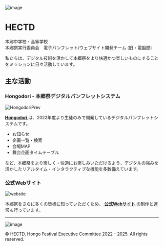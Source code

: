 ![image](https://user-images.githubusercontent.com/91722200/208109127-a90456ea-c28f-4189-a74f-1b33c7a07b7e.png)
# HECTD

本郷中学校・高等学校  
本郷祭実行委員会　電子パンフレット/ウェブサイト開発チーム (旧・電脳部)

私たちは、デジタル技術を活かして本郷祭をより快適かつ楽しいものにすることをミッションに日々活動しています。

## 主な活動

### Hongodori - 本郷祭デジタルパンフレットシステム

![HongodoriPrev](https://github.com/user-attachments/assets/3ece7ec5-eb2f-4730-98a6-fc34e8bde8e4)

[ **Hongodori** ](https://hongodori.hongofes.com)は、2022年度より生徒のみで開発しているデジタルパンフレットシステムです。

- お知らせ
- 企画一覧・検索
- 会場MAP
- 舞台企画タイムテーブル

など、本郷祭をより楽しく・快適にお楽しみいただけるよう、デジタルの強みを活かしたリアルタイム・インタラクティブな機能を多数備えています。

### 公式Webサイト

![website](https://github.com/user-attachments/assets/d23d0e35-36f8-4789-acd5-2a5d1cc0c642)

本郷祭をさらに多くの皆様に知っていただくため、[ **公式Webサイト** ](https://hongofes.com)の制作と運営も行っています。

---

![image](https://github.com/user-attachments/assets/d3bd28ab-c0a9-4d22-9d30-25f3812eac3d)

&copy; HECTD, Hongo Festival Executive Committee 2022 - 2025. All rights reserved.
